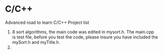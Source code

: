 # C/C++
 Advanced road to learn C/C++ 
 Project list
 1. 8 sort algorithms, the main code was edited in mysort.h. The main.cpp is test file, before you test the code, please insure you have included the mySort.h and myTitle.h.
 2. 
